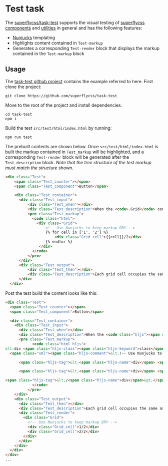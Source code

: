 # Test task

The [superflycss/task-test](https://github.com/superflycss/task-test) supports the visual testing of [superflycss](https://github.com/superflycss/superflycss) [components](https://github.com/superflycss?utf8=%E2%9C%93&q=components&type=&language=) and [utilities](https://github.com/superflycss?utf8=%E2%9C%93&q=utilities&type=&language=) in general and has the following features:
- [Nunjucks](https://mozilla.github.io/nunjucks/) templating
- Highlights content contained in `Test-markup`
- Generates a corresponding `Test-render` block that displays the markup contained in the `Test-markup` block

## Usage

The [task-test github project](https://github.com/superflycss/task-test) contains the example referred to here.  First clone the project:
``` console
git clone https://github.com/superflycss/task-test
```

Move to the root of the project and install dependencies.
``` console
cd task-test
npm i
```

Build the test `src/test/html/index.html` by running:
``` console
npm run test
```
The prebuilt contents are shown below.  Once `src/test/html/index.html` is built the markup contained in `Test_markup` will be highlighted, and a corresponding `Test-render` block will be generated after the `Test_description` block.  <em>Note that the tree structure of the test markup must match the structure shown.</em>

```html
<div class="Test">
    <span class="Test_counter"></span>
    <span class="Test_component">Button</span>

    <div class="Test_container">
      <div class="Test_input">
          <div class="Test_when"></div>
          <div class="Test_description">When the <code>.Grid</code> container holds 2 <code>.Grid-cell</code> instances.</div>
          <pre class="Test_markup">
            <code class="html">
              <div class="Grid">
                  <!-- Use Nunjucks to keep markup DRY -->
                  {% for cell in ['1', '2'] %}
                      <div class="Grid_cell">{{cell}}/2</div>
                  {% endfor %}
               </div>
            </code>
          </pre>
      </div>
      <div class="Test_output">
          <div class="Test_then"></div>
          <div class="Test_description">Each grid cell occupies the same amount of space witin the grid container row.</div>
      </div>
  </div>
```
Post the test build the content looks like this:

```html
<div class="Test">
  <span class="Test_counter"></span>
  <span class="Test_component">Button</span>

  <div class="Test_container">
    <div class="Test_input">
      <div class="Test_when"></div>
      <div class="Test_description">When the <code class="hljs"><span class="hljs-title">.Grid</span></code> container holds 2 <code class="hljs"><span class="hljs-title">.Grid-cell</span></code> instances.</div>
      <pre class="Test_markup">
            <code class="html hljs">
&lt;div <span class="hljs-class"><span class="hljs-keyword">class</span></span>=<span class="hljs-string">"Grid"</span>&gt;
  <span class="xml"><span class="hljs-comment">&lt;!-- Use Nunjucks to keep markup DRY --&gt;</span>

      <span class="hljs-tag">&lt;<span class="hljs-name">div</span> <span class="hljs-attr">class</span>=<span class="hljs-string">"Grid_cell"</span>&gt;</span>1/2<span class="hljs-tag">&lt;/<span class="hljs-name">div</span>&gt;</span>

      <span class="hljs-tag">&lt;<span class="hljs-name">div</span> <span class="hljs-attr">class</span>=<span class="hljs-string">"Grid_cell"</span>&gt;</span>2/2<span class="hljs-tag">&lt;/<span class="hljs-name">div</span>&gt;</span>

<span class="hljs-tag">&lt;/<span class="hljs-name">div</span>&gt;</span></span>
            </code>
          </pre>
    </div>
    <div class="Test_output">
      <div class="Test_then"></div>
      <div class="Test_description">Each grid cell occupies the same amount of space witin the grid container row.</div>
      <div class="Test_render">
        <div class="Grid">
          <!-- Use Nunjucks to keep markup DRY -->
          <div class="Grid_cell">1/2</div>
          <div class="Grid_cell">2/2</div>
        </div>
      </div>
    </div>
  </div>
</div>
...
```
